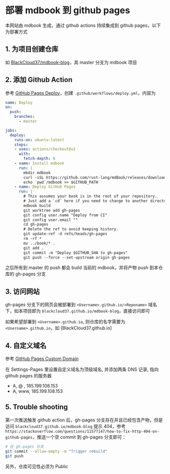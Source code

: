 # 部署 mdbook 到 github pages

本网站由 mdbook 生成，通过 github actions 持续集成到 github pages，以下为部署方式

## 1. 为项目创建仓库
如 [BlackCloud37/mdbook-blog](https://github.com/BlackCloud37/mdbook-blog)，其 master 分支为 mdbook 项目

## 2. 添加 Github Action
参考 [GitHub Pages Deploy](https://github.com/rust-lang/mdBook/wiki/Automated-Deployment%3A-GitHub-Actions#github-pages-deploy)，创建 `.github/workflows/deploy.yml`，内容为
```yaml
name: Deploy
on:
  push:
    branches:
      - master

jobs:
  deploy:
    runs-on: ubuntu-latest
    steps:
    - uses: actions/checkout@v2
      with:
        fetch-depth: 0
    - name: Install mdbook
      run: |
        mkdir mdbook
        curl -sSL https://github.com/rust-lang/mdBook/releases/download/v0.4.14/mdbook-v0.4.14-x86_64-unknown-linux-gnu.tar.gz | tar -xz --directory=./mdbook
        echo `pwd`/mdbook >> $GITHUB_PATH
    - name: Deploy GitHub Pages
      run: |
        # This assumes your book is in the root of your repository.
        # Just add a `cd` here if you need to change to another directory.
        mdbook build
        git worktree add gh-pages
        git config user.name "Deploy from CI"
        git config user.email ""
        cd gh-pages
        # Delete the ref to avoid keeping history.
        git update-ref -d refs/heads/gh-pages
        rm -rf *
        mv ../book/* .
        git add .
        git commit -m "Deploy $GITHUB_SHA to gh-pages"
        git push --force --set-upstream origin gh-pages
```

之后所有到 master 的 push 都会 build 当前的 mdbook，并将产物 push 到本仓库的 gh-pages 分支

## 3. 访问网站

gh-pages 分支下的网页会被部署到 `<Username>.github.io/<Reponame>` 域名下，如本项目即为 `blackcloud37.github.io/mdbook-blog`，直接访问即可

如果希望部署到 `<Username>.github.io`, 则仓库的名字需要为 `<Username>.github.io`，如 [BlackCloud37.github.io]

## 4. 自定义域名

参考 [GitHub Pages Custom Domain](https://docs.github.com/zh/pages/configuring-a-custom-domain-for-your-github-pages-site/managing-a-custom-domain-for-your-github-pages-site)

在 Settings-Pages 里设置自定义域名为顶级域名, 并添加两条 DNS 记录, 指向 github pages 的服务器
- A, @  , 185.199.108.153
- A, www, 185.199.108.153

## 5. Trouble shooting

第一次推送触发 github action 后，gh-pages 分支存在并且已经包含产物，但是访问 `blackcloud37.github.io/mdbook-blog` 提示 404，参考 `https://stackoverflow.com/questions/11577147/how-to-fix-http-404-on-github-pages`，推送一个空 commit 到 gh-pages 分支即可：
```bash
# 在 gh-pages 分支
git commit --allow-empty -m "Trigger rebuild"
git push
```

另外，仓库可见性必须为 Public
